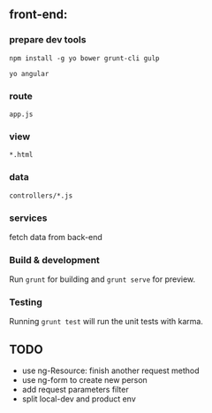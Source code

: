 ## front-end:

### prepare dev tools

`npm install -g yo bower grunt-cli gulp`

`yo angular`

### route

`app.js`

### view

`*.html`

### data

`controllers/*.js` 

### services

fetch data from back-end

### Build & development

Run `grunt` for building and `grunt serve` for preview.

### Testing

Running `grunt test` will run the unit tests with karma.

## TODO

- use ng-Resource: finish another request method
- use ng-form to create new person
- add request parameters filter
- split local-dev and product env

